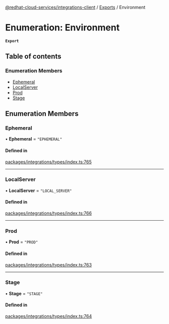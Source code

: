 [@redhat-cloud-services/integrations-client](../README.md) / [Exports](../modules.md) / Environment

# Enumeration: Environment

**`Export`**

## Table of contents

### Enumeration Members

- [Ephemeral](Environment.md#ephemeral)
- [LocalServer](Environment.md#localserver)
- [Prod](Environment.md#prod)
- [Stage](Environment.md#stage)

## Enumeration Members

### Ephemeral

• **Ephemeral** = ``"EPHEMERAL"``

#### Defined in

[packages/integrations/types/index.ts:765](https://github.com/RedHatInsights/javascript-clients/blob/master/packages/integrations/types/index.ts#L765)

___

### LocalServer

• **LocalServer** = ``"LOCAL_SERVER"``

#### Defined in

[packages/integrations/types/index.ts:766](https://github.com/RedHatInsights/javascript-clients/blob/master/packages/integrations/types/index.ts#L766)

___

### Prod

• **Prod** = ``"PROD"``

#### Defined in

[packages/integrations/types/index.ts:763](https://github.com/RedHatInsights/javascript-clients/blob/master/packages/integrations/types/index.ts#L763)

___

### Stage

• **Stage** = ``"STAGE"``

#### Defined in

[packages/integrations/types/index.ts:764](https://github.com/RedHatInsights/javascript-clients/blob/master/packages/integrations/types/index.ts#L764)
